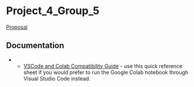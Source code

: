 # Project_4_Group_5
[Proposal](https://docs.google.com/document/d/1_mmjhWB2bmb_Mg4SUhwQDDBE3OMgFlOQ-MN9PvC8HbQ)

## Documentation

- - [VSCode and Colab Compatibility Guide](references/vscode_colab_compatibility.md) - use this quick reference sheet if you would prefer to run the Google Colab notebook through Visual Studio Code instead.
